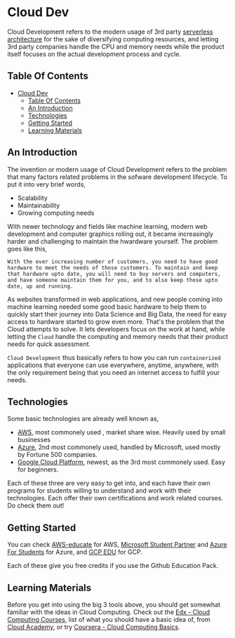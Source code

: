 # Cloud Dev

Cloud Development refers to the modern usage of 3rd party [serverless architecture](https://searchitoperations.techtarget.com/definition/serverless-computing?_ga=2.167453694.1303400459.1597212240-772566635.1597212240) for the sake of diversifying computing resources, and letting 3rd party companies handle the CPU and memory needs while the product itself focuses on the actual development process and cycle.

## Table Of Contents
- [Cloud Dev](#cloud-dev)
  - [Table Of Contents](#table-of-contents)
  - [An Introduction](#an-introduction)
  - [Technologies](#technologies)
  - [Getting Started](#getting-started)
  - [Learning Materials](#learning-materials)

## An Introduction

The invention or modern usage of Cloud Development refers to the problem that many factors related problems in the sofware development lifecycle. To put it into very brief words,

- Scalability
- Maintainability
- Growing computing needs

With newer technology and fields like machine learning, modern web development and computer graphics rolling out, it became increasingly harder and challenging to maintain the hwardware yourself. The problem goes like this,

```
With the ever increasing number of customers, you need to have good hardware to meet the needs of those customers. To maintain and keep that hardware upto date, you will need to buy servers and computers, and have someone maintain them for you, and to also keep those upto date, up and running.
```

As websites transformed in web applications, and new people coming into machine learning needed some good basic hardware to help them to quickly start their journey into Data Science and Big Data, the need for easy access to hardware started to grow even more. That's the problem that the Cloud attempts to solve. It lets developers focus on the work at hand, while letting the `Cloud` handle the computing and memory needs that their product needs for quick assessment. 

`Cloud Development` thus basically refers to how you can run `containerized` applications that everyone can use everywhere, anytime, anywhere, with the only requirement being that you need an internet access to fulfill your needs. 

## Technologies

Some basic technologies are already well known as,

- [AWS](https://aws.amazon.com/), most commonely used , market share wise. Heavily used by small businesses
- [Azure](https://azure.microsoft.com/en-us/), 2nd most commonely used, handled by Microsoft, used mostly by Fortune 500 companies.
- [Google Cloud Platform](https://cloud.google.com/), newest, as the 3rd most commonely used. Easy for beginners.

Each of these three are very easy to get into, and each have their own programs for students willing to understand and work with their technologies. Each offer their own certifications and work related courses. Do check them out!

## Getting Started

You can check [AWS-educate](https://www.awseducate.com/) for AWS, [Microsoft Student Partner](https://studentambassadors.microsoft.com/) and [Azure For Students](https://azure.microsoft.com/en-us/free/students/) for Azure, and [GCP EDU](https://edu.google.com/products/google-cloud/) for GCP.

Each of these give you free credits if you use the Github Education Pack.

## Learning Materials

Before you get into using the big 3 tools above, you should get somewhat familiar with the ideas in Cloud Computing. Check out the [Edx - Cloud Computing Courses](https://www.edx.org/learn/cloud-computing), list of what you should have a basic idea of, from [Cloud Academy](https://cloudacademy.com/blog/prerequisites-to-learn-cloud-computing-introduction/), or try [Coursera - Cloud Computing Basics](https://www.coursera.org/learn/cloud-computing-basics).